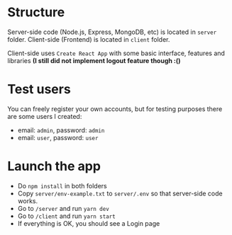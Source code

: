 # Structure

Server-side code (Node.js, Express, MongoDB, etc) is located in `server` folder.
Client-side (Frontend) is located in `client` folder.

Client-side uses `Create React App` with some basic interface, features and libraries **(I still did not implement logout feature though :()**

# Test users

You can freely register your own accounts, but for testing purposes there are some users I created:

- email: `admin`, password: `admin`
- email: `user`, password: `user`

# Launch the app

- Do `npm install` in both folders
- Copy `server/env-example.txt` to `server/.env` so that server-side code works.
- Go to `/server` and run `yarn dev`
- Go to `/client` and run `yarn start`
- If everything is OK, you should see a Login page
